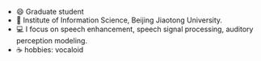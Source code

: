 - 😄 Graduate student 
- 🌱 Institute of Information Science, Beijing Jiaotong University.
- 💻 I focus on speech enhancement, speech signal processing, auditory perception modeling.
- ☕ hobbies: vocaloid
